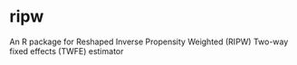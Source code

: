 # ripw
An R package for Reshaped Inverse Propensity Weighted (RIPW) Two-way fixed effects (TWFE) estimator
